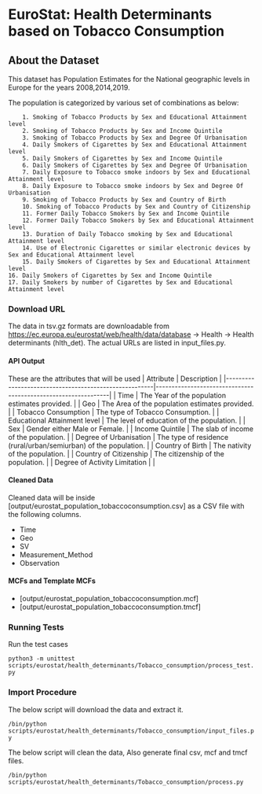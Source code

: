 # EuroStat: Health Determinants based on Tobacco Consumption

## About the Dataset
This dataset has Population Estimates for the National geographic levels in Europe for the years 2008,2014,2019.

The population is categorized by various set of combinations as below:
        
        1. Smoking of Tobacco Products by Sex and Educational Attainment level
        2. Smoking of Tobacco Products by Sex and Income Quintile
        3. Smoking of Tobacco Products by Sex and Degree Of Urbanisation
        4. Daily Smokers of Cigarettes by Sex and Educational Attainment level
        5. Daily Smokers of Cigarettes by Sex and Income Quintile
        6. Daily Smokers of Cigarettes by Sex and Degree Of Urbanisation
        7. Daily Exposure to Tobacco smoke indoors by Sex and Educational Attainment level
        8. Daily Exposure to Tobacco smoke indoors by Sex and Degree Of Urbanisation
        9. Smoking of Tobacco Products by Sex and Country of Birth
        10. Smoking of Tobacco Products by Sex and Country of Citizenship
        11. Former Daily Tobacco Smokers by Sex and Income Quintile
        12. Former Daily Tobacco Smokers by Sex and Educational Attainment level
        13. Duration of Daily Tobacco smoking by Sex and Educational Attainment level
        14. Use of Electronic Cigarettes or similar electronic devices by Sex and Educational Attainment level 
        15. Daily Smokers of Cigarettes by Sex and Educational Attainment level
	16. Daily Smokers of Cigarettes by Sex and Income Quintile
	17. Daily Smokers by number of Cigarettes by Sex and Educational Attainment level
        

### Download URL
The data in tsv.gz formats are downloadable from https://ec.europa.eu/eurostat/web/health/data/database -> 	Health -> Health determinants (hlth_det).
The actual URLs are listed in input_files.py.


#### API Output
These are the attributes that will be used
| Attribute      		                        | Description                                                   |
|-------------------------------------------------------|---------------------------------------------------------------|
| Time       					| The Year of the population estimates provided. 	                |
| Geo       					| The Area of the population estimates provided. 			|
| Tobacco Consumption  				| The type of Tobacco Consumption. 					|
| Educational Attainment level   	| The level of education of the population.  |
| Sex   				| Gender either Male or Female. 						|
| Income Quintile 				| The slab of income of the population.					|
| Degree of Urbanisation   			| The type of residence (rural/urban/semiurban) of the population.      |
| Country of Birth   				| The nativity of the population.					|
| Country of Citizenship   				| The citizenship of the population.				|
| Degree of Activity Limitation   				|  							|




#### Cleaned Data
Cleaned data will be inside [output/eurostat_population_tobaccoconsumption.csv] as a CSV file with the following columns.

- Time
- Geo
- SV
- Measurement_Method
- Observation



#### MCFs and Template MCFs
- [output/eurostat_population_tobaccoconsumption.mcf]
- [output/eurostat_population_tobaccoconsumption.tmcf]

### Running Tests

Run the test cases

`python3 -m unittest scripts/eurostat/health_determinants/Tobacco_consumption/process_test.py`




### Import Procedure

The below script will download the data and extract it.

`/bin/python scripts/eurostat/health_determinants/Tobacco_consumption/input_files.py`

The below script will clean the data, Also generate final csv, mcf and tmcf files.

`/bin/python scripts/eurostat/health_determinants/Tobacco_consumption/process.py`